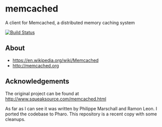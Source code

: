 # memcached
A client for Memcached, a distributed memory caching system

[![Build Status](https://travis-ci.org/svenvc/memcached.svg?branch=master)](https://travis-ci.org/svenvc/memcached)

## About
- https://en.wikipedia.org/wiki/Memcached
- http://memcached.org

## Acknowledgements
The original project can be found at http://www.squeaksource.com/memcached.html

As far as I can see it was written by Philippe Marschall and Ramon Leon. I ported the codebase to Pharo. This repository is a recent copy with some cleanups.
